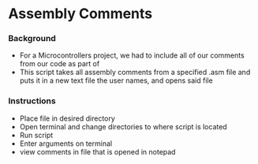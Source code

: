 # Assembly Comments

### Background 
- For a Microcontrollers project, we had to include all of our comments from our code as part of 
- This script takes all assembly comments from a specified .asm file and puts it in a new text file the user names, and opens said file

### Instructions 
- Place file in desired directory
- Open terminal and change directories to where script is located
- Run script 
- Enter arguments on terminal
- view comments in file that is opened in notepad